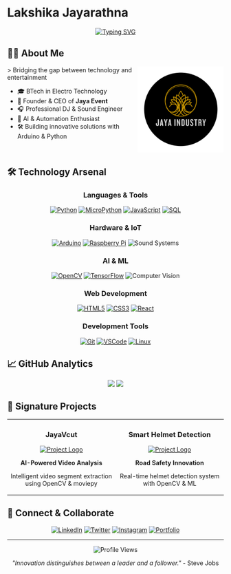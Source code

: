 # Lakshika Jayarathna
<div align="center">
  
[![Typing SVG](https://readme-typing-svg.herokuapp.com?font=Fira+Code&pause=1000&color=2E9FFF&center=true&vCenter=true&random=false&width=435&lines=BTech+Electro+Technologist;AI+Developer+%26+Sound+Engineer;Founder+of+Jaya+Event;Building+the+future+with+technology)](https://git.io/typing-svg)

</div>

## 👨‍💻 About Me
<img align="right" width="200" src="https://github.com/529992/529992/blob/main/jaya-industry-logo.png"/>
> Bridging the gap between technology and entertainment

- 🎓 BTech in Electro Technology
- 🎪 Founder & CEO of **Jaya Event**
- 🎧 Professional DJ & Sound Engineer
- 🤖 AI & Automation Enthusiast
- 🛠️ Building innovative solutions with Arduino & Python

<br/>

## 🛠️ Technology Arsenal

<div align="center">

### Languages & Tools
[![Python](https://img.shields.io/badge/Python-3776AB?style=for-the-badge&logo=python&logoColor=white)](https://www.python.org/)
[![MicroPython](https://img.shields.io/badge/MicroPython-2B2728?style=for-the-badge&logo=micropython&logoColor=white)](https://micropython.org/)
[![JavaScript](https://img.shields.io/badge/JavaScript-F7DF1E?style=for-the-badge&logo=javascript&logoColor=black)](https://developer.mozilla.org/en-US/docs/Web/JavaScript)
[![SQL](https://img.shields.io/badge/SQL-4479A1?style=for-the-badge&logo=mysql&logoColor=white)](https://www.mysql.com/)

### Hardware & IoT
[![Arduino](https://img.shields.io/badge/Arduino-00979D?style=for-the-badge&logo=arduino&logoColor=white)](https://www.arduino.cc/)
[![Raspberry Pi](https://img.shields.io/badge/Raspberry%20Pi-A22846?style=for-the-badge&logo=raspberry-pi&logoColor=white)](https://www.raspberrypi.org/)
![Sound Systems](https://img.shields.io/badge/Sound%20Systems-FF0000?style=for-the-badge&logo=sound&logoColor=white)

### AI & ML
[![OpenCV](https://img.shields.io/badge/OpenCV-5C3EE8?style=for-the-badge&logo=opencv&logoColor=white)](https://opencv.org/)
[![TensorFlow](https://img.shields.io/badge/TensorFlow-FF6F00?style=for-the-badge&logo=tensorflow&logoColor=white)](https://www.tensorflow.org/)
![Computer Vision](https://img.shields.io/badge/Computer%20Vision-76B900?style=for-the-badge&logo=nvidia&logoColor=white)

### Web Development
[![HTML5](https://img.shields.io/badge/HTML5-E34F26?style=for-the-badge&logo=html5&logoColor=white)](https://developer.mozilla.org/en-US/docs/Web/HTML)
[![CSS3](https://img.shields.io/badge/CSS3-1572B6?style=for-the-badge&logo=css3&logoColor=white)](https://developer.mozilla.org/en-US/docs/Web/CSS)
[![React](https://img.shields.io/badge/React-61DAFB?style=for-the-badge&logo=react&logoColor=black)](https://reactjs.org/)

### Development Tools
[![Git](https://img.shields.io/badge/Git-F05032?style=for-the-badge&logo=git&logoColor=white)](https://git-scm.com/)
[![VSCode](https://img.shields.io/badge/VSCode-007ACC?style=for-the-badge&logo=visual-studio-code&logoColor=white)](https://code.visualstudio.com/)
[![Linux](https://img.shields.io/badge/Linux-FCC624?style=for-the-badge&logo=linux&logoColor=black)](https://www.linux.org/)

</div>

## 📈 GitHub Analytics

<div align="center">
  <img height="180em" src="https://github-readme-stats.vercel.app/api?username=529992&show_icons=true&theme=microsoft&hide_border=true&count_private=true"/>
  <img height="180em" src="https://github-readme-stats.vercel.app/api/top-langs/?username=529992&layout=compact&theme=microsoft&hide_border=true"/>
</div>

## 🌟 Signature Projects

<table>
  <tr>
    <td width="50%">
      <h3 align="center">JayaVcut</h3>
      <div align="center">
        <a href="github.com/your-repo-link" target="_blank">
          <img src="https://raw.githubusercontent.com/rahuldkjain/github-profile-readme-generator/master/src/images/icons/Social/github.svg" width="100" alt="Project Logo"/>
        </a>
        <p><strong>AI-Powered Video Analysis</strong></p>
        <p>Intelligent video segment extraction using OpenCV & moviepy</p>
      </div>
    </td>
    <td width="50%">
      <h3 align="center">Smart Helmet Detection</h3>
      <div align="center">
        <a href="github.com/your-repo-link" target="_blank">
          <img src="https://raw.githubusercontent.com/rahuldkjain/github-profile-readme-generator/master/src/images/icons/Social/github.svg" width="100" alt="Project Logo"/>
        </a>
        <p><strong>Road Safety Innovation</strong></p>
        <p>Real-time helmet detection system with OpenCV & ML</p>
      </div>
    </td>
  </tr>
</table>





## 🤝 Connect & Collaborate

<div align="center">
  
[![LinkedIn](https://img.shields.io/badge/LinkedIn-%230077B5.svg?style=for-the-badge&logo=linkedin&logoColor=white)](www.linkedin.com/in/lakshika-jayarathna-0398b0219)
[![Twitter](https://img.shields.io/badge/Twitter-%231DA1F2.svg?style=for-the-badge&logo=Twitter&logoColor=white)](https://twitter.com/YOUR_TWITTER)
[![Instagram](https://img.shields.io/badge/Instagram-%23E4405F.svg?style=for-the-badge&logo=Instagram&logoColor=white)](https://instagram.com/YOUR_INSTAGRAM)
[![Portfolio](https://img.shields.io/badge/Portfolio-%23000000.svg?style=for-the-badge&logo=firefox&logoColor=#FF7139)](www.apeskole.edu.lk)

</div>

---

<div align="center">
  <img src="https://komarev.com/ghpvc/?username=529992&label=Profile%20Views&color=0e75b6&style=flat" alt="Profile Views" />
</div>

<div align="center">
  
  *"Innovation distinguishes between a leader and a follower."* - Steve Jobs

</div>

